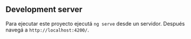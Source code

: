 ## Development server
Para ejecutar este proyecto ejecutá `ng serve` desde un servidor. Después navegá a `http://localhost:4200/`.
